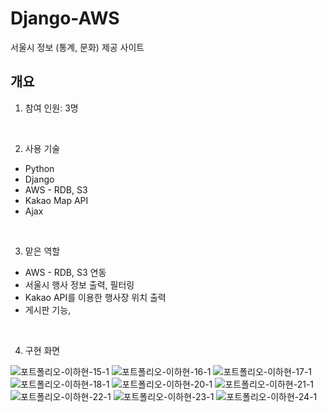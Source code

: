 # Django-AWS
서울시 정보 (통계, 문화) 제공 사이트

## 개요
1. 참여 인원: 3명
<br>

2. 사용 기술
+ Python
+ Django
+ AWS - RDB, S3
+ Kakao Map API
+ Ajax
<br>

3. 맡은 역할
+ AWS - RDB, S3 연동
+ 서울시 행사 정보 출력, 필터링
+ Kakao API를 이용한 행사장 위치 출력
+ 게시판 기능, 
<br>

4. 구현 화면

![포트폴리오-이하현-15-1](https://user-images.githubusercontent.com/60869749/132089279-dc3023da-8e84-42cc-8140-9ad4b18237b3.jpg)
![포트폴리오-이하현-16-1](https://user-images.githubusercontent.com/60869749/132089280-0b556599-c383-4fcf-af1f-fcd9429100ae.jpg)
![포트폴리오-이하현-17-1](https://user-images.githubusercontent.com/60869749/132089281-bd491abe-c27a-4b53-b24a-7a2bfcca8915.jpg)
![포트폴리오-이하현-18-1](https://user-images.githubusercontent.com/60869749/132089284-ef950edd-2cb2-4b3f-b22a-30629768f5b8.jpg)
![포트폴리오-이하현-20-1](https://user-images.githubusercontent.com/60869749/132089287-e2d75cb7-9132-43fb-98e6-382123ec52be.jpg)
![포트폴리오-이하현-21-1](https://user-images.githubusercontent.com/60869749/132089288-e895beea-c294-40ae-85ac-230749b37b58.jpg)
![포트폴리오-이하현-22-1](https://user-images.githubusercontent.com/60869749/132089289-2cff8ca5-871c-4401-8f78-693dd27ecf55.jpg)
![포트폴리오-이하현-23-1](https://user-images.githubusercontent.com/60869749/132089291-3b322780-9933-4eae-8dec-1d1a06b722c9.jpg)
![포트폴리오-이하현-24-1](https://user-images.githubusercontent.com/60869749/132089295-ba84fe47-b290-4511-84cf-8ea015f7d02b.jpg)
